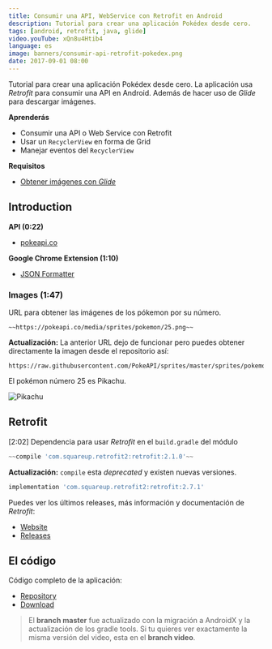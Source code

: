 ```yaml
---
title: Consumir una API, WebService con Retrofit en Android
description: Tutorial para crear una aplicación Pokédex desde cero.
tags: [android, retrofit, java, glide]
video.youTube: xQn8u4Htib4
language: es
image: banners/consumir-api-retrofit-pokedex.png
date: 2017-09-01 08:00
---
```


Tutorial para crear una aplicación Pokédex desde cero. La aplicación usa *Retrofit* para consumir una API en Android. Además de hacer uso de *Glide* para descargar imágenes.

__Aprenderás__

* Consumir una API o Web Service con Retrofit
* Usar un `RecyclerView` en forma de Grid
* Manejar eventos del `RecyclerView`

__Requisitos__

* [Obtener imágenes con _Glide_](/videos/android/descargar-imagenes-glide/)

## Introduction

__API (0:22)__

* [pokeapi.co](https://pokeapi.co/)

__Google Chrome Extension (1:10)__

* [JSON Formatter](https://chrome.google.com/webstore/detail/json-formatter/bcjindcccaagfpapjjmafapmmgkkhgoa)

### Images (1:47)

URL para obtener las imágenes de los pókemon por su número.

```http
~~https://pokeapi.co/media/sprites/pokemon/25.png~~
```

__Actualización:__ La anterior URL dejo de funcionar pero puedes obtener directamente la imagen desde el repositorio así:

```http
https://raw.githubusercontent.com/PokeAPI/sprites/master/sprites/pokemon/25.png
```

El pokémon número 25 es Pikachu.

![Pikachu](https://raw.githubusercontent.com/PokeAPI/sprites/master/sprites/pokemon/25.png)

## Retrofit

[2:02] Dependencia para usar *Retrofit* en el `build.gradle` del módulo

```groovy
~~compile 'com.squareup.retrofit2:retrofit:2.1.0'~~
```

__Actualización:__ `compile` esta _deprecated_ y existen nuevas versiones.

```groovy
implementation 'com.squareup.retrofit2:retrofit:2.7.1'
```

Puedes ver los últimos releases, más información y documentación de _Retrofit_:

* [Website](http://square.github.io/retrofit/)
* [Releases](https://github.com/square/retrofit/releases)

## El código

Código completo de la aplicación:

* [Repository](https://github.com/alvareztech/Pokedex)
* [Download](https://github.com/alvareztech/Pokedex/archive/master.zip)

> El __branch master__ fue actualizado con la migración a AndroidX y la actualización de los gradle tools. Si tu quieres ver exactamente la misma versión del video, esta en el __branch video__.
